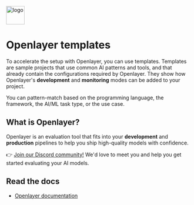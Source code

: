 <img width="50" alt="logo" src="https://github.com/openlayer-ai/examples/assets/18015306/085c3abf-20b3-4a15-a40e-d1f89ab9a0eb">

# Openlayer templates 

To accelerate the setup with Openlayer, you can use templates. Templates are sample projects that use common AI patterns and tools, and that already contain the configurations required by Openlayer.
They show how Openlayer's **development** and **monitoring** modes can be added to your project.

You can pattern-match based on the programming language, the framework, the AI/ML task type, or the use case.

## What is Openlayer?

Openlayer is an evaluation tool that fits into your **development** and **production** pipelines to help you ship high-quality models with confidence.

👉 [Join our Discord community!](https://discord.gg/t6wS2g6MMB) We'd love to meet you and help you get started evaluating your AI models.


## Read the docs

- [Openlayer documentation](https://openlayer.com/docs)

